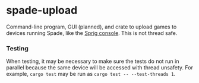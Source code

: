 # spade-upload
Command-line program, GUI (planned), and crate to upload games to devices
running Spade, like the [Sprig console](https://sprig.hackclub.com). This
is not thread safe.

### Testing
When testing, it may be necessary to make sure the tests do not run in
parallel because the same device will be accessed with thread unsafety.
For example, `cargo test` may be run as `cargo test -- --test-threads 1`.
